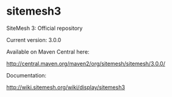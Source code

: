 sitemesh3
=========

SiteMesh 3: Official repository

Current version: 3.0.0

Available on Maven Central here:

http://central.maven.org/maven2/org/sitemesh/sitemesh/3.0.0/

Documentation:

http://wiki.sitemesh.org/wiki/display/sitemesh3